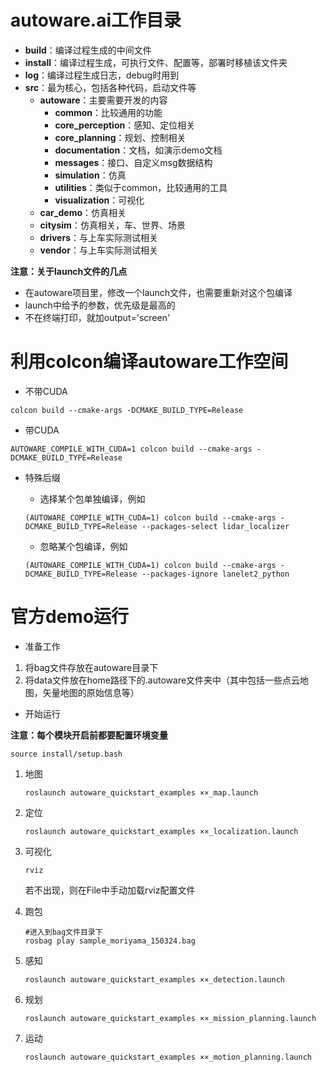 # autoware.ai工作目录

- **build**：编译过程生成的中间文件
- **install**：编译过程生成，可执行文件、配置等，部署时移植该文件夹
- **log**：编译过程生成日志，debug时用到
- **src**：最为核心，包括各种代码，启动文件等
  - **autoware**：主要需要开发的内容
    - **common**：比较通用的功能
    - **core_perception**：感知、定位相关
    - **core_planning**：规划、控制相关
    - **documentation**：文档，如演示demo文档
    - **messages**：接口、自定义msg数据结构
    - **simulation**：仿真
    - **utilities**：类似于common，比较通用的工具
    - **visualization**：可视化
  - **car_demo**：仿真相关
  - **citysim**：仿真相关，车、世界、场景
  - **drivers**：与上车实际测试相关
  - **vendor**：与上车实际测试相关

**注意：关于launch文件的几点**

- 在autoware项目里，修改一个launch文件，也需要重新对这个包编译
- launch中给予的参数，优先级是最高的
- 不在终端打印，就加output='screen'



# 利用colcon编译autoware工作空间

- 不带CUDA

```
colcon build --cmake-args -DCMAKE_BUILD_TYPE=Release
```

- 带CUDA

```
AUTOWARE_COMPILE_WITH_CUDA=1 colcon build --cmake-args -DCMAKE_BUILD_TYPE=Release
```

- 特殊后缀

  - 选择某个包单独编译，例如

  ```
  (AUTOWARE_COMPILE_WITH_CUDA=1) colcon build --cmake-args -DCMAKE_BUILD_TYPE=Release --packages-select lidar_localizer
  ```

  - 忽略某个包编译，例如

  ```
  (AUTOWARE_COMPILE_WITH_CUDA=1) colcon build --cmake-args -DCMAKE_BUILD_TYPE=Release --packages-ignore lanelet2_python
  ```



# 官方demo运行

- 准备工作

1. 将bag文件存放在autoware目录下
2. 将data文件放在home路径下的.autoware文件夹中（其中包括一些点云地图，矢量地图的原始信息等）

- 开始运行

**注意：每个模块开启前都要配置环境变量**

```
source install/setup.bash
```

1. 地图

   ```
   roslaunch autoware_quickstart_examples ××_map.launch
   ```

2. 定位

   ```
   roslaunch autoware_quickstart_examples ××_localization.launch
   ```

3. 可视化

   ```
   rviz
   ```

   若不出现，则在File中手动加载rviz配置文件

4. 跑包

   ```
   #进入到bag文件目录下
   rosbag play sample_moriyama_150324.bag
   ```

5. 感知

   ```
   roslaunch autoware_quickstart_examples ××_detection.launch
   ```

6. 规划

   ```
   roslaunch autoware_quickstart_examples ××_mission_planning.launch
   ```

7. 运动

   ```
   roslaunch autoware_quickstart_examples ××_motion_planning.launch
   ```

   

